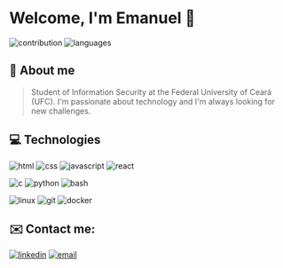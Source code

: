 # Welcome, I'm Emanuel 👋

![contribution](https://github-readme-stats.vercel.app/api?username=meiazero&show_icons=true&theme=dark&hide_rank=true&include_all_commits=true&count_private=true&hide=stars,issues)
![languages](https://github-readme-stats.vercel.app/api/top-langs/?username=meiazero&layout=compact&langs_count=6&theme=dark)


## 🚀 About me
> Student of Information Security at the Federal University of Ceará (UFC). I'm passionate about technology and I'm always looking for new challenges.
## 💻 Technologies

![html](https://img.shields.io/badge/-HTML-ff5722?logo=html5&logoColor=fff&style=for-the-badge)
![css](https://img.shields.io/badge/-CSS-2196f3?logo=css3&logoColor=fff&style=for-the-badge)
![javascript](https://img.shields.io/badge/-javaScript-ffeb3b?logo=javascript&logoColor=212529&style=for-the-badge)
![react](https://img.shields.io/badge/-React-212529?logo=react&logoColor=61dafb&style=for-the-badge)

![c](https://img.shields.io/badge/-212529?logo=c&logoColor=fff&style=for-the-badge)
![python](https://img.shields.io/badge/-Python-212529?logo=python&logoColor=336d9d&style=for-the-badge)
![bash](https://img.shields.io/badge/-Bash-212529?logo=gnu-bash&logoColor=fff&style=for-the-badge)


![linux](https://img.shields.io/badge/-Linux-212529?logo=linux&logoColor=fff&style=for-the-badge)
![git](https://img.shields.io/badge/-Git-212529?logo=git&logoColor=f05032&style=for-the-badge)
![docker](https://img.shields.io/badge/-Docker-212529?logo=docker&logoColor=2496ed&style=for-the-badge)


## ✉️ Contact me:
[![linkedin](https://img.shields.io/badge/-LinkedIn-0077b5?logo=linkedin&logoColor=fff&style=for-the-badge)](https://www.linkedin.com/in/emanuel-oliveira-0a5b1b1b3/)
[![email](https://img.shields.io/badge/-Email-212529?logo=gmail&logoColor=fff&style=for-the-badge)](mailto:meiazero@tutanota.com)